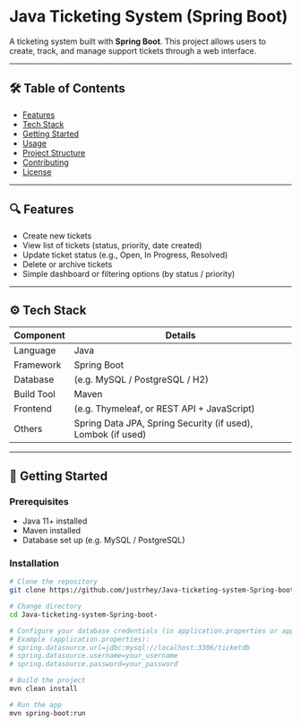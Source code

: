 # Java Ticketing System (Spring Boot)

A ticketing system built with **Spring Boot**. This project allows users to create, track, and manage support tickets through a web interface.

---

## 🛠️ Table of Contents

- [Features](#features)  
- [Tech Stack](#tech-stack)  
- [Getting Started](#getting-started)  
- [Usage](#usage)  
- [Project Structure](#project-structure)  
- [Contributing](#contributing)  
- [License](#license)  

---

## 🔍 Features

- Create new tickets  
- View list of tickets (status, priority, date created)  
- Update ticket status (e.g., Open, In Progress, Resolved)  
- Delete or archive tickets  
- Simple dashboard or filtering options (by status / priority)  

---

## ⚙️ Tech Stack

| Component | Details |
|-----------|---------|
| Language | Java |
| Framework | Spring Boot |
| Database | (e.g. MySQL / PostgreSQL / H2) |
| Build Tool | Maven |
| Frontend | (e.g. Thymeleaf, or REST API + JavaScript) |
| Others | Spring Data JPA, Spring Security (if used), Lombok (if used) |
  
---

## 🚀 Getting Started

### Prerequisites

- Java 11+ installed  
- Maven installed  
- Database set up (e.g. MySQL / PostgreSQL)  

### Installation

```bash
# Clone the repository
git clone https://github.com/justrhey/Java-ticketing-system-Spring-boot-.git

# Change directory
cd Java-ticketing-system-Spring-boot-

# Configure your database credentials (in application.properties or application.yml)
# Example (application.properties):
# spring.datasource.url=jdbc:mysql://localhost:3306/ticketdb
# spring.datasource.username=your_username
# spring.datasource.password=your_password

# Build the project
mvn clean install

# Run the app
mvn spring-boot:run
